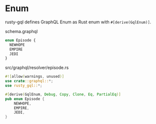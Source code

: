 # Enum

rusty-gql defines GraphQL Enum as Rust enum with `#[derive(GqlEnum)]`.

schema.graphql

```graphql
enum Episode {
  NEWHOPE
  EMPIRE
  JEDI
}
```

src/graphql/resolver/episode.rs

```rust
#![allow(warnings, unused)]
use crate::graphql::*;
use rusty_gql::*;

#[derive(GqlEnum, Debug, Copy, Clone, Eq, PartialEq)]
pub enum Episode {
    NEWHOPE,
    EMPIRE,
    JEDI,
}
```
